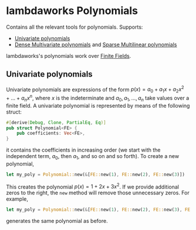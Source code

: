 # lambdaworks Polynomials

Contains all the relevant tools for polynomials. Supports:
- [Univariate polynomials](https://github.com/lambdaclass/lambdaworks/blob/main/math/src/polynomial/mod.rs)
- [Dense Multivariate polynomials](https://github.com/lambdaclass/lambdaworks/blob/main/math/src/polynomial/dense_multilinear_poly.rs) and [Sparse Multilinear polynomials](https://github.com/lambdaclass/lambdaworks/blob/main/math/src/polynomial/sparse_multilinear_poly.rs)

lambdaworks's polynomials work over [Finite Fields](https://github.com/lambdaclass/lambdaworks/tree/main/math/src/field).

## Univariate polynomials

Univariate polynomials are expressions of the form $p(x) = a_0 + a_1 x + a_2 x^2 + ... + a_n x^n$, where $x$ is the indeterminate and $a_0, a_1 , ... , a_n$ take values over a finite field. A univariate polynomial is represented by means of the following struct:
```rust
#[derive(Debug, Clone, PartialEq, Eq)]
pub struct Polynomial<FE> {
    pub coefficients: Vec<FE>,
}
```
it contains the coefficients in increasing order (we start with the independent term, $a_0$, then $a_1$, and so on and so forth). To create a new polynomial,
```rust
let my_poly = Polynomial::new(&[FE::new(1), FE::new(2), FE::new(3)])
```
This creates the polynomial $p(x) = 1 + 2 x + 3 x^2$. If we provide additional zeros to the right, the `new` method will remove those unnecessary zeros. For example,
```rust
let my_poly = Polynomial::new(&[FE::new(1), FE::new(2), FE::new(3), FE::ZERO])
```
generates the same polynomial as before.
